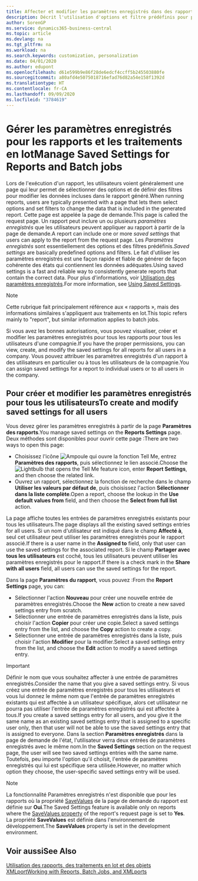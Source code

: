 ```yaml
---
title: Affecter et modifier les paramètres enregistrés dans des rapports | Microsoft Docs
description: Décrit l'utilisation d'options et filtre prédéfinis pour personnaliser un rapport et pour générer les données exactes.
author: SorenGP
ms.service: dynamics365-business-central
ms.topic: article
ms.devlang: na
ms.tgt_pltfrm: na
ms.workload: na
ms.search.keywords: customization, personalization
ms.date: 04/01/2020
ms.author: edupont
ms.openlocfilehash: d61e599b9e86f28de6edcf4ccff5b245503880fe
ms.sourcegitcommit: a80afd4e5075018716efad76d82a54e158f1392d
ms.translationtype: HT
ms.contentlocale: fr-CA
ms.lasthandoff: 09/09/2020
ms.locfileid: "3784619"
---
```

# <a name="manage-saved-settings-for-reports-and-batch-jobs"></a><span data-ttu-id="a3132-103">Gérer les paramètres enregistrés pour les rapports et les traitements en lot</span><span class="sxs-lookup"><span data-stu-id="a3132-103">Manage Saved Settings for Reports and Batch jobs</span></span>
<span data-ttu-id="a3132-104">Lors de l'exécution d'un rapport, les utilisateurs voient généralement une page qui leur permet de sélectionner des options et de définir des filtres pour modifier les données incluses dans le rapport généré.</span><span class="sxs-lookup"><span data-stu-id="a3132-104">When running reports, users are typically presented with a page that lets them select options and set filters to change the data that is included in the generated report.</span></span> <span data-ttu-id="a3132-105">Cette page est appelée la page de demande.</span><span class="sxs-lookup"><span data-stu-id="a3132-105">This page is called the request page.</span></span> <span data-ttu-id="a3132-106">Un rapport peut inclure un ou plusieurs *paramètres enregistrés* que les utilisateurs peuvent appliquer au rapport à partir de la page de demande.</span><span class="sxs-lookup"><span data-stu-id="a3132-106">A report can include one or more *saved settings* that users can apply to the report from the request page.</span></span> <span data-ttu-id="a3132-107">Les *Paramètres enregistrés* sont essentiellement des options et des filtres prédéfinis.</span><span class="sxs-lookup"><span data-stu-id="a3132-107">*Saved settings* are basically predefined options and filters.</span></span> <span data-ttu-id="a3132-108">Le fait d'utiliser les paramètres enregistrés est une façon rapide et fiable de générer de façon cohérente des états qui contiennent les données adéquates.</span><span class="sxs-lookup"><span data-stu-id="a3132-108">Using saved settings is a fast and reliable way to consistently generate reports that contain the correct data.</span></span> <span data-ttu-id="a3132-109">Pour plus d'informations, voir [Utilisation des paramètres enregistrés](ui-work-report.md#SavedSettings).</span><span class="sxs-lookup"><span data-stu-id="a3132-109">For more information, see [Using Saved Settings](ui-work-report.md#SavedSettings).</span></span>

> [!NOTE]
> <span data-ttu-id="a3132-110">Cette rubrique fait principalement référence aux « rapports », mais des informations similaires s'appliquent aux traitements en lot.</span><span class="sxs-lookup"><span data-stu-id="a3132-110">This topic refers mainly to "report", but similar information applies to batch jobs.</span></span>

<span data-ttu-id="a3132-111">Si vous avez les bonnes autorisations, vous pouvez visualiser, créer et modifier les paramètres enregistrés pour tous les rapports pour tous les utilisateurs d'une compagnie.</span><span class="sxs-lookup"><span data-stu-id="a3132-111">If you have the proper permissions, you can view, create, and modify the saved settings for all reports for all users in a company.</span></span> <span data-ttu-id="a3132-112">Vous pouvez attribuer les paramètres enregistrés d'un rapport à des utilisateurs en particulier ou à tous les utilisateurs de la compagnie.</span><span class="sxs-lookup"><span data-stu-id="a3132-112">You can assign saved settings for a report to individual users or to all users in the company.</span></span>

<!--
## Apply saved settings to a report
1. Open the report.

   The request page appears.    
2. In the **Saved Settings** section of the page, set the **Name** field  to the saved settings that you want to use.

   The **Saved Settings** section only appears if the report has been run before or if there are existing saved settings entries. The saved settings entry called **Last used options and filters** is always available. These settings are the option and filter values that were used the last time you ran the report.

-->

## <a name="to-create-and-modify-saved-settings-for-all-users"></a><span data-ttu-id="a3132-113">Pour créer et modifier les paramètres enregistrés pour tous les utilisateurs</span><span class="sxs-lookup"><span data-stu-id="a3132-113">To create and modify saved settings for all users</span></span>
<span data-ttu-id="a3132-114">Vous devez gérer les paramètres enregistrés à partir de la page **Paramètres des rapports**.</span><span class="sxs-lookup"><span data-stu-id="a3132-114">You manage saved settings on the **Reports Settings** page.</span></span> <span data-ttu-id="a3132-115">Deux méthodes sont disponibles pour ouvrir cette page :</span><span class="sxs-lookup"><span data-stu-id="a3132-115">There are two ways to open this page:</span></span>
-   <span data-ttu-id="a3132-116">Choisissez l'icône ![Ampoule qui ouvre la fonction Tell Me](media/ui-search/search_small.png "Dites-moi ce que vous voulez faire"), entrez **Paramètres des rapports**, puis sélectionnez le lien associé.</span><span class="sxs-lookup"><span data-stu-id="a3132-116">Choose the ![Lightbulb that opens the Tell Me feature](media/ui-search/search_small.png "Tell me what you want to do") icon, enter **Report Settings**, and then choose the related link.</span></span>
-   <span data-ttu-id="a3132-117">Ouvrez un rapport, sélectionnez la fonction de recherche dans le champ **Utiliser les valeurs par défaut de**, puis choisissez l'action **Sélectionner dans la liste complète**.</span><span class="sxs-lookup"><span data-stu-id="a3132-117">Open a report, choose the lookup in the **Use default values from** field, and then choose the **Select from full list** action.</span></span>

<span data-ttu-id="a3132-118">La page affiche toutes les entrées de paramètres enregistrés existants pour tous les utilisateurs.</span><span class="sxs-lookup"><span data-stu-id="a3132-118">The page displays all the existing saved settings entries for all users.</span></span> <span data-ttu-id="a3132-119">Si un nom d'utilisateur est indiqué dans le champ **Affecté à**, seul cet utilisateur peut utiliser les paramètres enregistrés pour le rapport associé.</span><span class="sxs-lookup"><span data-stu-id="a3132-119">If there is a user name in the **Assigned to** field, only that user can use the saved settings for the associated report.</span></span> <span data-ttu-id="a3132-120">Si le champ **Partager avec tous les utilisateurs** est coché, tous les utilisateurs peuvent utiliser les paramètres enregistrés pour le rapport.</span><span class="sxs-lookup"><span data-stu-id="a3132-120">If there is a check mark in the **Share with all users** field, all users can use the saved settings for the report.</span></span>

<span data-ttu-id="a3132-121">Dans la page **Paramètres du rapport**, vous pouvez :</span><span class="sxs-lookup"><span data-stu-id="a3132-121">From the **Report Settings** page, you can:</span></span>
-   <span data-ttu-id="a3132-122">Sélectionner l'action **Nouveau** pour créer une nouvelle entrée de paramètres enregistrés.</span><span class="sxs-lookup"><span data-stu-id="a3132-122">Choose the **New** action to create a new saved settings entry from scratch.</span></span>
-   <span data-ttu-id="a3132-123">Sélectionner une entrée de paramètres enregistrés dans la liste, puis choisir l'action **Copier** pour créer une copie.</span><span class="sxs-lookup"><span data-stu-id="a3132-123">Select a saved settings entry from the list, and choose the **Copy** action to create a copy.</span></span>
-   <span data-ttu-id="a3132-124">Sélectionner une entrée de paramètres enregistrés dans la liste, puis choisir l'action **Modifier** pour la modifier.</span><span class="sxs-lookup"><span data-stu-id="a3132-124">Select a saved settings entry from the list, and choose the **Edit** action to modify a saved settings entry.</span></span>

> [!Important]
> <span data-ttu-id="a3132-125">Définir le nom que vous souhaitez affecter à une entrée de paramètres enregistrés.</span><span class="sxs-lookup"><span data-stu-id="a3132-125">Consider the name that you give a saved settings entry.</span></span> <span data-ttu-id="a3132-126">Si vous créez une entrée de paramètres enregistrés pour tous les utilisateurs et vous lui donnez le même nom que l'entrée de paramètres enregistrés existants qui est affectée à un utilisateur spécifique, alors cet utilisateur ne pourra pas utiliser l'entrée de paramètres enregistrés qui est affectée à tous.</span><span class="sxs-lookup"><span data-stu-id="a3132-126">If you create a saved settings entry for all users, and you give it the same name as an existing saved settings entry that is assigned to a specific user only, then that user will not be able to use the saved settings entry that is assigned to everyone.</span></span>  <span data-ttu-id="a3132-127">Dans la section **Paramètres enregistrés** dans la page de demande de l'état, l'utilisateur verra deux entrées de paramètres enregistrés avec le même nom.</span><span class="sxs-lookup"><span data-stu-id="a3132-127">In the **Saved Settings** section on the request page, the user will see two saved settings entries with the same name.</span></span> <span data-ttu-id="a3132-128">Toutefois, peu importe l'option qu'il choisit, l'entrée de paramètres enregistrés qui lui est spécifique sera utilisée.</span><span class="sxs-lookup"><span data-stu-id="a3132-128">However, no matter which option they choose, the user-specific saved settings entry will be used.</span></span>

> [!NOTE]
> <span data-ttu-id="a3132-129">La fonctionnalité Paramètres enregistrés n'est disponible que pour les rapports où la propriété [SaveValues](/dynamics365/business-central/dev-itpro/developer/properties/devenv-savevalues-property) de la page de demande du rapport est définie sur **Oui**.</span><span class="sxs-lookup"><span data-stu-id="a3132-129">The Saved Settings feature is available only on reports where the [SaveValues property](/dynamics365/business-central/dev-itpro/developer/properties/devenv-savevalues-property) of the report's request page is set to **Yes**.</span></span> <span data-ttu-id="a3132-130">La propriété **SaveValues** est définie dans l'environnement de développement.</span><span class="sxs-lookup"><span data-stu-id="a3132-130">The **SaveValues** property is set in the development environment.</span></span>  

## <a name="see-also"></a><span data-ttu-id="a3132-131">Voir aussi</span><span class="sxs-lookup"><span data-stu-id="a3132-131">See Also</span></span>
[<span data-ttu-id="a3132-132">Utilisation des rapports, des traitements en lot et des objets XMLport</span><span class="sxs-lookup"><span data-stu-id="a3132-132">Working with Reports, Batch Jobs, and XMLports</span></span>](ui-work-report.md)  
